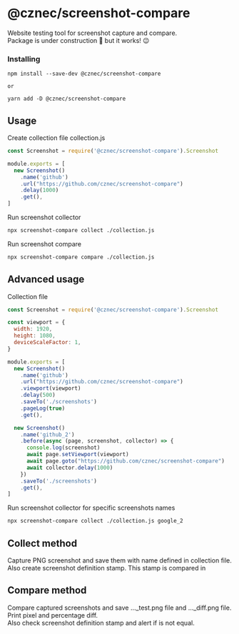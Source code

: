 # @cznec/screenshot-compare

Website testing tool for screenshot capture and compare.  
Package is under construction 🚧 but it works! 😉

### Installing

```
npm install --save-dev @cznec/screenshot-compare

or

yarn add -D @cznec/screenshot-compare
```

## Usage

Create collection file collection.js
```javascript
const Screenshot = require('@cznec/screenshot-compare').Screenshot

module.exports = [
  new Screenshot()
    .name('github')
    .url("https://github.com/cznec/screenshot-compare")
    .delay(1000)
    .get(),
]

```

Run screenshot collector
```bash
npx screenshot-compare collect ./collection.js
```

Run screenshot compare
```bash
npx screenshot-compare compare ./collection.js
```

## Advanced usage

Collection file
```javascript
const Screenshot = require('@cznec/screenshot-compare').Screenshot

const viewport = {
  width: 1920,
  height: 1080,
  deviceScaleFactor: 1,
}

module.exports = [
  new Screenshot()
    .name('github')
    .url("https://github.com/cznec/screenshot-compare")
    .viewport(viewport)
    .delay(500)
    .saveTo('./screenshots')
    .pageLog(true)
    .get(),

  new Screenshot()
    .name('github_2')
    .before(async (page, screenshot, collector) => {
      console.log(screenshot)
      await page.setViewport(viewport)
      await page.goto("https://github.com/cznec/screenshot-compare")
      await collector.delay(1000)
    })
    .saveTo('./screenshots')
    .get(),
]

```
Run screenshot collector for specific screenshots names
```bash
npx screenshot-compare collect ./collection.js google_2
```

## Collect method
Capture PNG screenshot and save them with name defined in collection file.  
Also create screenshot definition stamp. This stamp is compared in 

## Compare method
Compare captured screenshots and save ..._test.png file and ..._diff.png file.  
Print pixel and percentage diff.  
Also check screenshot definition stamp and alert if is not equal.

